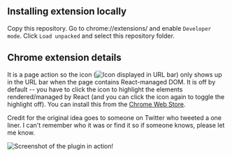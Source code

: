 ## Installing extension locally

Copy this repository. Go to chrome://extensions/ and enable `Developer mode`.
Click `Load unpacked` and select this repository folder.

## Chrome extension details

It is a page action so the icon (![Icon displayed in URL bar](./images/react-19.png "Icon displayed in URL bar")) only shows up in the URL
bar when the page contains React-managed DOM. It is off by default -- you have to click the icon to highlight the elements rendered/managed by React (and you can click the icon again to toggle the highlight off). You can install this from the [Chrome Web Store](https://chrome.google.com/webstore/detail/show-me-the-react/iaebolhfcmodobkanmaahdhnlplncbnd?hl=en-US&gl=US).

Credit for the original idea goes to someone on Twitter who tweeted a one liner. I can't remember who it was or find it so if someone knows, please let me know.

![Screenshot of the plugin in action!](./screenshots/show-me-the-react-1280x800.png "Screenshot of the plugin in action!")
